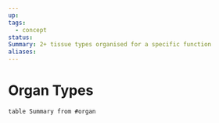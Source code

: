 ```yaml
---
up: 
tags:
  - concept
status: 
Summary: 2+ tissue types organised for a specific function
aliases:
---
```

# Organ Types
```dataview
table Summary from #organ
```